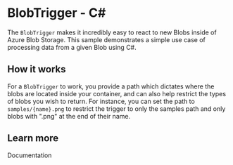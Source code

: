 ﻿# BlobTrigger - C<span>#</span>

The `BlobTrigger` makes it incredibly easy to react to new Blobs inside of Azure Blob Storage. This sample demonstrates a simple use case of processing data from a given Blob using C#.

## How it works

For a `BlobTrigger` to work, you provide a path which dictates where the blobs are located inside your container, and can also help restrict the types of blobs you wish to return. For instance, you can set the path to `samples/{name}.png` to restrict the trigger to only the samples path and only blobs with ".png" at the end of their name.

## Learn more

<TODO> Documentation